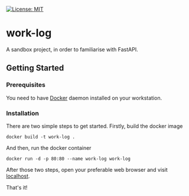 [![License: MIT](https://img.shields.io/badge/License-MIT-yellow.svg)](https://opensource.org/licenses/MIT)

# work-log
A sandbox project, in order to familiarise with FastAPI.

## Getting Started

### Prerequisites

You need to have [Docker](https://docs.docker.com/get-docker/) daemon installed on your workstation.

### Installation

There are two simple steps to get started. 
Firstly, build the docker image
```
docker build -t work-log .
```
And then, run the docker container
```
docker run -d -p 80:80 --name work-log work-log
```
After those two steps, open your preferable web browser and visit [localhost](http://localhost).

That's it!
